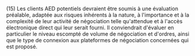 (15) Les clients AED potentiels devraient être soumis à une évaluation préalable, adaptée aux risques inhérents à la nature, à l'importance et à la complexité de leur activité de négociation telle qu'attendue et à l'accès électronique direct qui leur serait fourni. Il conviendrait d'évaluer en particulier le niveau escompté de volume de négociation et d'ordres, ainsi que le type de connexion aux plateformes de négociation concernées qui est proposé.